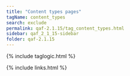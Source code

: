 ```yaml
---
title: "Content types pages"
tagName: content_types
search: exclude
permalink: qaf-2.1.15/tag_content_types.html
sidebar: qaf_2_1_15-sidebar
folder: qaf-2.1.15
---
```

{% include taglogic.html %}

{% include links.html %}
